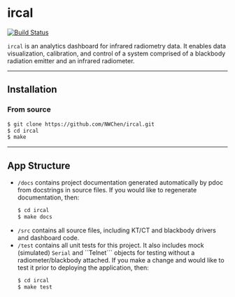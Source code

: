 ircal
=====

[![Build Status](https://travis-ci.org/NWChen/ircal.svg?branch=master)](https://travis-ci.org/NWChen/ircal)

```ircal``` is an analytics dashboard for infrared radiometry data. It enables data visualization, calibration, and control of a system comprised of a blackbody radiation emitter and an infrared radiometer. 

---

## Installation

### From source

```bash
$ git clone https://github.com/NWChen/ircal.git
$ cd ircal
$ make
```

---

## App Structure

- ```/docs``` contains project documentation generated automatically by pdoc from docstrings in source files. If you would like to regenerate documentation, then:
    ```bash
    $ cd ircal
    $ make docs
    ```
- ```/src``` contains all source files, including KT/CT and blackbody drivers and dashboard code.
- ```/test``` contains all unit tests for this project. It also includes mock (simulated) ```Serial``` and ``Telnet``` objects for testing without a radiometer/blackbody attached. If you make a change and would like to test it prior to deploying the application, then:
    ```bash
    $ cd ircal
    $ make test
    ```

